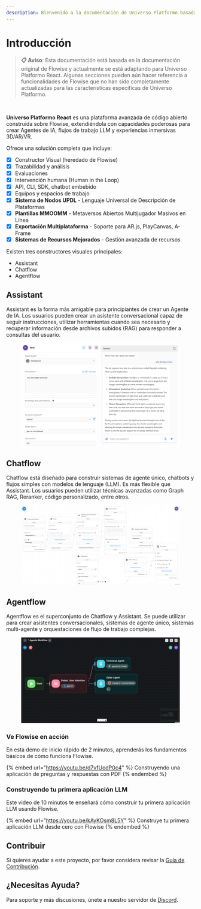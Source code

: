 ```yaml
---
description: Bienvenido a la documentación de Universo Platformo basada en Flowise
---
```


# Introducción

> **📋 Aviso**: Esta documentación está basada en la documentación original de Flowise y actualmente se está adaptando para Universo Platformo React. Algunas secciones pueden aún hacer referencia a funcionalidades de Flowise que no han sido completamente actualizadas para las características específicas de Universo Platformo.

<figure><img src=".gitbook/assets/FlowiseIntro (1).gif" alt=""><figcaption></figcaption></figure>

**Universo Platformo React** es una plataforma avanzada de código abierto construida sobre Flowise, extendiéndola con capacidades poderosas para crear Agentes de IA, flujos de trabajo LLM y experiencias inmersivas 3D/AR/VR.

Ofrece una solución completa que incluye:

* [x] Constructor Visual (heredado de Flowise)
* [x] Trazabilidad y análisis
* [x] Evaluaciones
* [x] Intervención humana (Human in the Loop)
* [x] API, CLI, SDK, chatbot embebido
* [x] Equipos y espacios de trabajo
* [x] **Sistema de Nodos UPDL** - Lenguaje Universal de Descripción de Plataformas
* [x] **Plantillas MMOOMM** - Metaversos Abiertos Multijugador Masivos en Línea
* [x] **Exportación Multiplataforma** - Soporte para AR.js, PlayCanvas, A-Frame
* [x] **Sistemas de Recursos Mejorados** - Gestión avanzada de recursos

Existen tres constructores visuales principales:

* Assistant
* Chatflow
* Agentflow

## Assistant

Assistant es la forma más amigable para principiantes de crear un Agente de IA. Los usuarios pueden crear un asistente conversacional capaz de seguir instrucciones, utilizar herramientas cuando sea necesario y recuperar información desde archivos subidos (RAG) para responder a consultas del usuario.

<figure><picture><source srcset=".gitbook/assets/Screenshot 2025-05-12 215934.png" media="(prefers-color-scheme: dark)"><img src=".gitbook/assets/image.png" alt=""></picture><figcaption></figcaption></figure>

## Chatflow

Chatflow está diseñado para construir sistemas de agente único, chatbots y flujos simples con modelos de lenguaje (LLM). Es más flexible que Assistant. Los usuarios pueden utilizar técnicas avanzadas como Graph RAG, Reranker, código personalizado, entre otros.

<figure><picture><source srcset=".gitbook/assets/dark.png" media="(prefers-color-scheme: dark)"><img src=".gitbook/assets/white.png" alt=""></picture><figcaption></figcaption></figure>

## Agentflow

Agentflow es el superconjunto de Chatflow y Assistant. Se puede utilizar para crear asistentes conversacionales, sistemas de agente único, sistemas multi-agente y orquestaciones de flujo de trabajo complejas.

<figure><img src=".gitbook/assets/FlowiseIntro.gif" alt=""><figcaption></figcaption></figure>

### Ve Flowise en acción

En esta demo de inicio rápido de 2 minutos, aprenderás los fundamentos básicos de cómo funciona Flowise.

{% embed url="https://youtu.be/d7vfUodP0c4" %}
Construyendo una aplicación de preguntas y respuestas con PDF
{% endembed %}

### Construyendo tu primera aplicación LLM

Este video de 10 minutos te enseñará cómo construir tu primera aplicación LLM usando Flowise.

{% embed url="https://youtu.be/kAyKOsm8L5Y" %}
Construye tu primera aplicación LLM desde cero con Flowise
{% endembed %}

## Contribuir

Si quieres ayudar a este proyecto, por favor considera revisar la [Guía de Contribución](contributing/).

## ¿Necesitas Ayuda?

Para soporte y más discusiones, únete a nuestro servidor de [Discord](https://discord.gg/jbaHfsRVBW).
